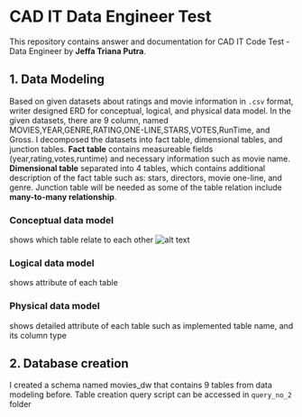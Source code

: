 # CAD IT Data Engineer Test
This repository contains answer and documentation for CAD IT Code Test - Data Engineer by **Jeffa Triana Putra**.

## 1. Data Modeling
Based on given datasets about ratings and movie information in  `.csv` format, writer designed ERD for conceptual, logical, and physical data model.
In the given datasets, there are 9 column, named MOVIES,YEAR,GENRE,RATING,ONE-LINE,STARS,VOTES,RunTime, and Gross. I decomposed the datasets into fact table, dimensional tables, and junction tables. **Fact table** contains measureable fields (year,rating,votes,runtime) and necessary information such as movie name. **Dimensional table** separated into 4 tables, which contains additional description of the fact table such as: stars, directors, movie one-line, and genre. Junction table will be needed as some of the table relation include **many-to-many relationship**.

### Conceptual data model
shows which table relate to each other
![alt text](https://github.com/jeffatp14/CadITDataEngTest/blob/main/conceptual_data%20model.jpeg)

### Logical data model
shows attribute of each table

### Physical data model
shows detailed attribute of each table such as implemented table name, and its column type

## 2. Database creation
I created a schema named movies_dw that contains 9 tables from data modeling before. Table creation query script can be accessed in `query_no_2` folder

